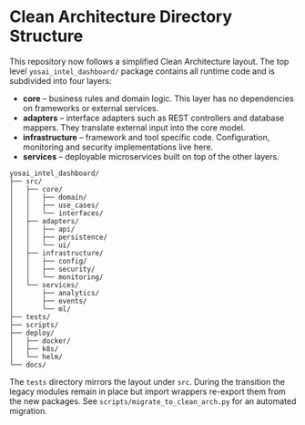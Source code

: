 # Clean Architecture Directory Structure

This repository now follows a simplified Clean Architecture layout. The top level
`yosai_intel_dashboard/` package contains all runtime code and is subdivided into
four layers:

- **core** – business rules and domain logic. This layer has no dependencies on
  frameworks or external services.
- **adapters** – interface adapters such as REST controllers and database
  mappers. They translate external input into the core model.
- **infrastructure** – framework and tool specific code. Configuration,
  monitoring and security implementations live here.
- **services** – deployable microservices built on top of the other layers.

```
yosai_intel_dashboard/
├── src/
│   ├── core/
│   │   ├── domain/
│   │   ├── use_cases/
│   │   └── interfaces/
│   ├── adapters/
│   │   ├── api/
│   │   ├── persistence/
│   │   └── ui/
│   ├── infrastructure/
│   │   ├── config/
│   │   ├── security/
│   │   └── monitoring/
│   └── services/
│       ├── analytics/
│       ├── events/
│       └── ml/
├── tests/
├── scripts/
├── deploy/
│   ├── docker/
│   ├── k8s/
│   └── helm/
└── docs/
```

The `tests` directory mirrors the layout under `src`. During the transition the
legacy modules remain in place but import wrappers re-export them from the new
packages. See `scripts/migrate_to_clean_arch.py` for an automated migration.
